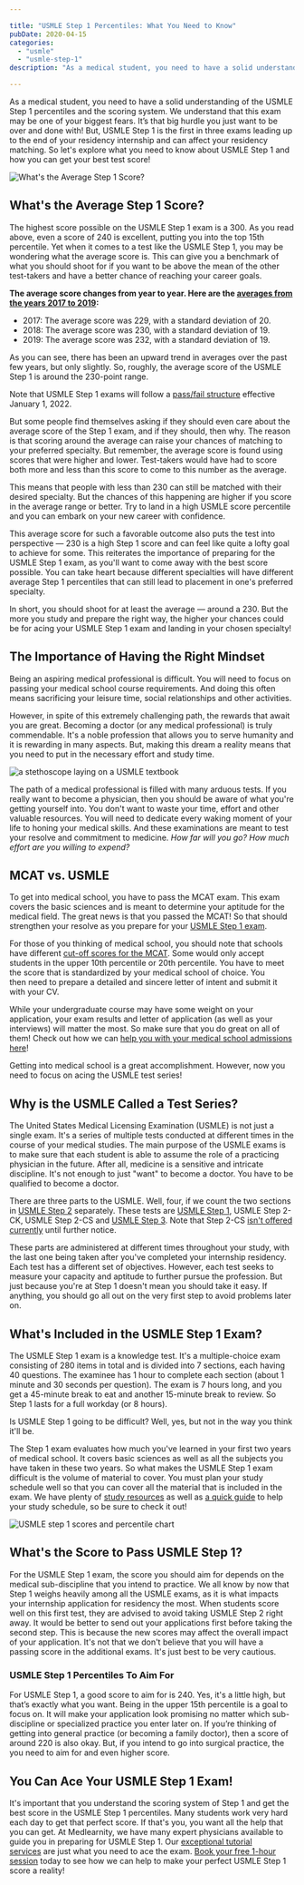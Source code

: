 ```yaml
---

title: "USMLE Step 1 Percentiles: What You Need to Know"
pubDate: 2020-04-15
categories: 
  - "usmle"
  - "usmle-step-1"
description: "As a medical student, you need to have a solid understanding of the USMLE Step 1 percentiles and the scoring system. We understand that this exam may be on"

---
```



As a medical student, you need to have a solid understanding of the USMLE Step 1 percentiles and the scoring system. We understand that this exam may be one of your biggest fears. It’s that big hurdle you just want to be over and done with! But, USMLE Step 1 is the first in three exams leading up to the end of your residency internship and can affect your residency matching. So let's explore what you need to know about USMLE Step 1 and how you can get your best test score!

![What's the Average Step 1 Score?](https://www.medlearnity.com//images/wp/2020/04/01-Whats-the-Average-Step-1-Score.jpg)

## What's the Average Step 1 Score?

The highest score possible on the USMLE Step 1 exam is a 300. As you read above, even a score of 240 is excellent, putting you into the top 15th percentile. Yet when it comes to a test like the USMLE Step 1, you may be wondering what the average score is. This can give you a benchmark of what you should shoot for if you want to be above the mean of the other test-takers and have a better chance of reaching your career goals.

**The average score changes from year to year. Here are the [averages from the years 2017 to 2019](https://www.usmle.org/sites/default/files/2022-05/USMLE%20Step%20Examination%20Score%20Interpretation%20Guidelines_5_24_22_0.pdf):**

- 2017: The average score was 229, with a standard deviation of 20.
- 2018: The average score was 230, with a standard deviation of 19.
- 2019: The average score was 232, with a standard deviation of 19.

As you can see, there has been an upward trend in averages over the past few years, but only slightly. So, roughly, the average score of the USMLE Step 1 is around the 230-point range.

Note that USMLE Step 1 exams will follow a [pass/fail structure](https://www.medlearnity.com/usmle-step-1-pass-fail/) effective January 1, 2022.

But some people find themselves asking if they should even care about the average score of the Step 1 exam, and if they should, then why. The reason is that scoring around the average can raise your chances of matching to your preferred specialty. But remember, the average score is found using scores that were higher and lower. Test-takers would have had to score both more and less than this score to come to this number as the average.

This means that people with less than 230 can still be matched with their desired specialty. But the chances of this happening are higher if you score in the average range or better. Try to land in a high USMLE score percentile and you can embark on your new career with confidence.

This average score for such a favorable outcome also puts the test into perspective — 230 is a high Step 1 score and can feel like quite a lofty goal to achieve for some. This reiterates the importance of preparing for the USMLE Step 1 exam, as you'll want to come away with the best score possible. You can take heart because different specialties will have different average Step 1 percentiles that can still lead to placement in one's preferred specialty.

In short, you should shoot for at least the average — around a 230. But the more you study and prepare the right way, the higher your chances could be for acing your USMLE Step 1 exam and landing in your chosen specialty!

## The Importance of Having the Right Mindset

Being an aspiring medical professional is difficult. You will need to focus on passing your medical school course requirements. And doing this often means sacrificing your leisure time, social relationships and other activities.

However, in spite of this extremely challenging path, the rewards that await you are great. Becoming a doctor (or any medical professional) is truly commendable. It's a noble profession that allows you to serve humanity and it is rewarding in many aspects. But, making this dream a reality means that you need to put in the necessary effort and study time.

![a stethoscope laying on a USMLE textbook](https://www.medlearnity.com//images/wp/2020/04/Exams-Medical-Aspirants-scaled-1.jpg "Exams-Medical-Aspirants-scaled")

The path of a medical professional is filled with many arduous tests. If you really want to become a physician, then you should be aware of what you're getting yourself into. You don't want to waste your time, effort and other valuable resources. You will need to dedicate every waking moment of your life to honing your medical skills. And these examinations are meant to test your resolve and commitment to medicine. _How far will you go? How much effort are you willing to expend?_

## MCAT vs. USMLE

To get into medical school, you have to pass the MCAT exam. This exam covers the basic sciences and is meant to determine your aptitude for the medical field. The great news is that you passed the MCAT! So that should strengthen your resolve as you prepare for your [USMLE Step 1 exam](https://www.usmle.org/step-exams/step-1).

For those of you thinking of medical school, you should note that schools have different [cut-off scores for the MCAT](https://www.medlearnity.com/mcat/). Some would only accept students in the upper 10th percentile or 20th percentile. You have to meet the score that is standardized by your medical school of choice. You then need to prepare a detailed and sincere letter of intent and submit it with your CV.

While your undergraduate course may have some weight on your application, your exam results and letter of application (as well as your interviews) will matter the most. So make sure that you do great on all of them! Check out how we can [help you with your medical school admissions here](https://www.medlearnity.com/medical-school-admissions/)!

Getting into medical school is a great accomplishment. However, now you need to focus on acing the USMLE test series!

## **Why is the USMLE Called a Test Series?**

The United States Medical Licensing Examination (USMLE) is not just a single exam. It's a series of multiple tests conducted at different times in the course of your medical studies. The main purpose of the USMLE exams is to make sure that each student is able to assume the role of a practicing physician in the future. After all, medicine is a sensitive and intricate discipline. It's not enough to just "want" to become a doctor. You have to be qualified to become a doctor.

There are three parts to the USMLE. Well, four, if we count the two sections in [USMLE Step 2](https://www.medlearnity.com/step-2ck-usmle/) separately. These tests are [USMLE Step 1](https://www.medlearnity.com/usmle-tutoring-step-1/), USMLE Step 2-CK, USMLE Step 2-CS and [USMLE Step 3](https://www.medlearnity.com/usmle-step-3/). Note that Step 2-CS [isn't offered currently](https://www.medlearnity.com/usmle-step-2-cs-cancelled/) until further notice.

These parts are administered at different times throughout your study, with the last one being taken after you've completed your internship residency. Each test has a different set of objectives. However, each test seeks to measure your capacity and aptitude to further pursue the profession. But just because you're at Step 1 doesn't mean you should take it easy. If anything, you should go all out on the very first step to avoid problems later on.

## **What's Included in the USMLE Step 1 Exam?**

The USMLE Step 1 exam is a knowledge test. It's a multiple-choice exam consisting of 280 items in total and is divided into 7 sections, each having 40 questions. The examinee has 1 hour to complete each section (about 1 minute and 30 seconds per question). The exam is 7 hours long, and you get a 45-minute break to eat and another 15-minute break to review. So Step 1 lasts for a full workday (or 8 hours).

Is USMLE Step 1 going to be difficult? Well, yes, but not in the way you think it'll be.

The Step 1 exam evaluates how much you've learned in your first two years of medical school. It covers basic sciences as well as all the subjects you have taken in these two years. So what makes the USMLE Step 1 exam difficult is the volume of material to cover. You must plan your study schedule well so that you can cover all the material that is included in the exam. We have plenty of [study resources](https://www.medlearnity.com/blog/) as well as [a quick guide](https://www.medlearnity.com/usmle-step-1-study-schedule/) to help your study schedule, so be sure to check it out!

![USMLE step 1 scores and percentile chart](https://www.medlearnity.com//images/wp/2021/03/Chart6.png "Chart6")

## What's the Score to Pass USMLE Step 1?

For the USMLE Step 1 exam, the score you should aim for depends on the medical sub-discipline that you intend to practice. We all know by now that Step 1 weighs heavily among all the USMLE exams, as it is what impacts your internship application for residency the most. When students score well on this first test, they are advised to avoid taking USMLE Step 2 right away. It would be better to send out your applications first before taking the second step. This is because the new scores may affect the overall impact of your application. It's not that we don't believe that you will have a passing score in the additional exams. It's just best to be very cautious.

### USMLE Step 1 Percentiles To Aim For

For USMLE Step 1, a good score to aim for is 240. Yes, it's a little high, but that’s exactly what you want. Being in the upper 15th percentile is a goal to focus on. It will make your application look promising no matter which sub-discipline or specialized practice you enter later on. If you’re thinking of getting into general practice (or becoming a family doctor), then a score of around 220 is also okay. But, if you intend to go into surgical practice, the you need to aim for and even higher score.

## You Can Ace Your USMLE Step 1 Exam!

It's important that you understand the scoring system of Step 1 and get the best score in the USMLE Step 1 percentiles. Many students work very hard each day to get that perfect score. If that's you, you want all the help that you can get. At Medlearnity, we have many expert physicians available to guide you in preparing for USMLE Step 1. Our [exceptional tutorial services](https://www.medlearnity.com/tutoring/) are just what you need to ace the exam. [Book your free 1-hour session](https://www.medlearnity.com/usmle-tutoring-step-1/) today to see how we can help to make your perfect USMLE Step 1 score a reality!
